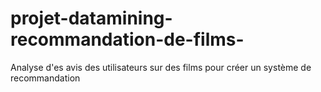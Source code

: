 # projet-datamining-recommandation-de-films-
Analyse d'es avis des utilisateurs sur des films pour créer un système de recommandation
